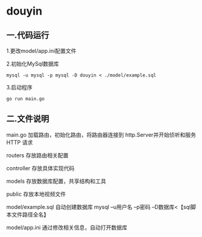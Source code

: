 # douyin
## 一.代码运行<br>
1.更改model/app.ini配置文件

2.初始化MySql数据库
```Shell
mysql -u mysql -p mysql -D douyin < ./model/example.sql
```

3.启动程序
```Shell
go run main.go
```

## 二.文件说明<br>

main.go 
加载路由，初始化路由，将路由器连接到 http.Server并开始侦听和服务 HTTP 请求<br>

routers
存放路由相关配置<br>

controller
存放具体实现代码<br>

models
存放数据库配置，共享结构和工具<br>

public
存放本地视频文件<br>

model/example.sql
自动创建数据库
mysql –u用户名 –p密码 –D数据库<【sql脚本文件路径全名】<br>

model/app.ini
通过修改相关信息，自动打开数据库<br>

